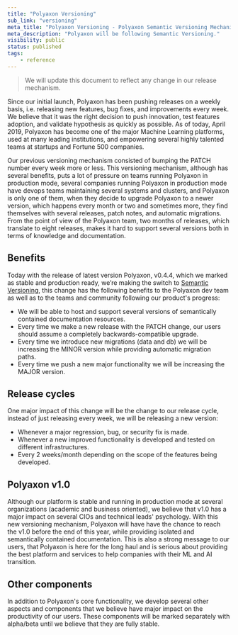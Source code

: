 ```yaml
---
title: "Polyaxon Versioning"
sub_link: "versioning"
meta_title: "Polyaxon Versioning - Polyaxon Semantic Versioning Mechanism"
meta_description: "Polyaxon will be following Semantic Versioning."
visibility: public
status: published
tags:
    - reference
---
```


> We will update this document to reflect any change in our release mechanism.

Since our initial launch, Polyaxon has been pushing releases on a weekly basis, i.e. releasing new features, bug fixes, and improvements every week. 
We believe that it was the right decision to push innovation, test features adoption, and validate hypothesis as quickly as possible. 
As of today, April 2019, Polyaxon has become one of the major Machine Learning platforms, used at many leading institutions, 
and empowering several highly talented teams at startups and Fortune 500 companies.

Our previous versioning mechanism consisted of bumping the PATCH number every week more or less. 
This versioning mechanism, although has several benefits, puts a lot of pressure on teams running Polyaxon in production mode, 
several companies running Polyaxon in production mode have devops teams maintaining several systems and clusters, and Polyaxon is only one of them, 
when they decide to upgrade Polyaxon to a newer version, which happens every month or two and sometimes more, 
they find themselves with several releases, patch notes, and automatic migrations. 
From the point of view of the Polyaxon team, two months of releases, which translate to eight releases, makes it hard to support several versions both in terms of knowledge and documentation.  

## Benefits

Today with the release of latest version Polyaxon, v0.4.4, which we marked as stable and production ready, 
we’re making the switch to [Semantic Versioning](https://semver.org/), this change has the following benefits to the Polyaxon dev team as well as to the teams and community following our product's progress:

 * We will be able to host and support several versions of semantically contained documentation resources.
 * Every time we make a new release with the PATCH change, our users should assume a completely backwards-compatible upgrade.
 * Every time we introduce new migrations (data and db) we will be increasing the MINOR version while providing automatic migration paths.
 * Every time we push a new major functionality we will be increasing the MAJOR version.

## Release cycles

One major impact of this change will be the change to our release cycle, instead of just releasing every week, we will be releasing a new version:

  * Whenever a major regression, bug, or security fix is made.
  * Whenever a new improved functionality is developed and tested on different infrastructures.
  * Every 2 weeks/month depending on the scope of the features being developed. 

## Polyaxon v1.0

Although our platform is stable and running in production mode at several organizations (academic and business oriented), 
we believe that v1.0 has a major impact on several CIOs and technical leads' psychology. 
With this new versioning mechanism, Polyaxon will have have the chance to reach the v1.0 before the end of this year, 
while providing isolated and semantically contained documentation. This is also a strong message to our users, 
that Polyaxon is here for the long haul and is serious about providing the best platform and services to help companies with their ML and AI transition.  

## Other components

In addition to Polyaxon's core functionality, we develop several other aspects and components that we believe have major impact on the productivity of our users. 
These components will be marked separately with alpha/beta until we believe that they are fully stable.
